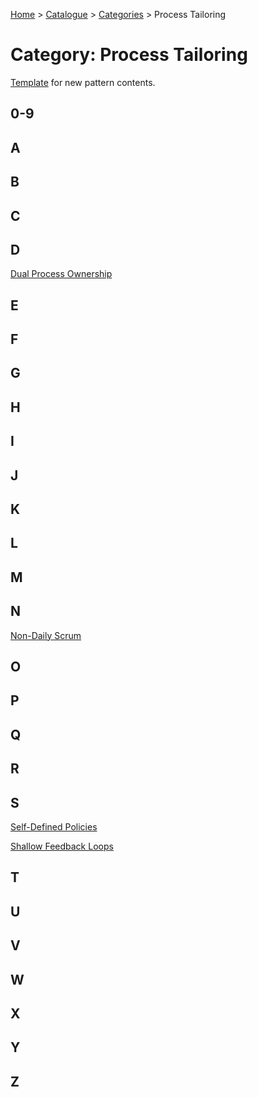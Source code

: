 [Home](../../README.md) > [Catalogue](../../Patterns_catalogue.md) > [Categories](categories.md) > Process Tailoring
# Category: Process Tailoring

[Template](../template.md) for new pattern contents.

## 0-9

## A

## B

## C

## D
[Dual Process Ownership](../Dual_Process_Ownership.md)

## E

## F

## G

## H

## I

## J

## K

## L

## M

## N
[Non-Daily Scrum](../Non-Daily_Scrum.md)

## O

## P

## Q

## R

## S
[Self-Defined Policies](../Self-Defined_Policies.md)

[Shallow Feedback Loops](../Shallow_Feedback_Loops.md)

## T

## U

## V

## W

## X

## Y

## Z

